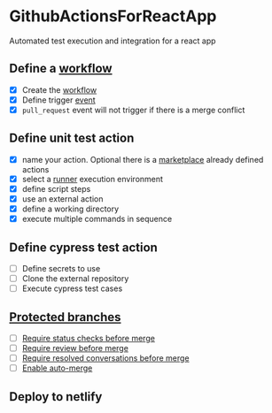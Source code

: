 # GithubActionsForReactApp
Automated test execution and integration for a react app

## Define a [workflow](https://docs.github.com/en/actions/using-workflows/workflow-syntax-for-github-actions)
- [x] Create the [workflow](https://docs.github.com/en/actions/learn-github-actions/understanding-github-actions#workflows)
- [x] Define trigger [event](https://docs.github.com/en/actions/using-workflows/events-that-trigger-workflows)
- [x] `pull_request` event will not trigger if there is a merge conflict

## Define unit test action
- [x] name your action. Optional there is a [marketplace](https://github.com/marketplace?type=actions) already defined actions
- [x] select a [runner](https://docs.github.com/en/actions/learn-github-actions/understanding-github-actions#runners) execution environment
- [x] define script steps
- [x] use an external action
- [x] define a working directory
- [x] execute multiple commands in sequence

## Define cypress test action
- [ ] Define secrets to use
- [ ] Clone the external repository
- [ ] Execute cypress test cases

## [Protected branches](https://docs.github.com/en/repositories/configuring-branches-and-merges-in-your-repository/defining-the-mergeability-of-pull-requests/about-protected-branches)
- [ ] [Require status checks before merge](https://docs.github.com/en/repositories/configuring-branches-and-merges-in-your-repository/defining-the-mergeability-of-pull-requests/about-protected-branches#require-status-checks-before-merging) 
- [ ] [Require review before merge](https://docs.github.com/en/repositories/configuring-branches-and-merges-in-your-repository/defining-the-mergeability-of-pull-requests/about-protected-branches#require-pull-request-reviews-before-merging)
- [ ] [Require resolved conversations before merge](https://docs.github.com/en/repositories/configuring-branches-and-merges-in-your-repository/defining-the-mergeability-of-pull-requests/about-protected-branches#require-conversation-resolution-before-merging)
- [ ] [Enable auto-merge](https://docs.github.com/en/pull-requests/collaborating-with-pull-requests/incorporating-changes-from-a-pull-request/automatically-merging-a-pull-request#enabling-auto-merge)

## Deploy to netlify
